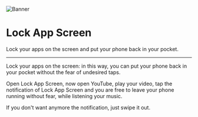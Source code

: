 ![Banner](https://lh3.googleusercontent.com/nRpRfmNOWB3Z4169zRmH71PsJqGTYhm9FSeacyV9a-C4vJBlHh7210Q7JSsDpv18zg=h500)

# Lock App Screen
Lock your apps on the screen and put your phone back in your pocket.

----

Lock your apps on the screen: in this way, you can put your phone back in your pocket without the fear of undesired taps.

Open Lock App Screen, now open YouTube, play your video, tap the notification of Lock App Screen and you are free to leave your phone running without fear, while listening your music.

If you don't want anymore the notification, just swipe it out.
